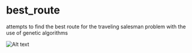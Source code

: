 # best_route
attempts to find the best route for the traveling salesman problem with the use of genetic algorithms

![Alt text](easy_route.png?raw=true "Title")
